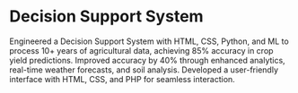 # Decision Support System
Engineered a Decision Support System with HTML, CSS, Python, and ML to process 10+ years of agricultural data, achieving 85% accuracy in crop yield predictions. Improved accuracy by 40% through enhanced analytics, real-time weather forecasts, and soil analysis. Developed a user-friendly interface with HTML, CSS, and PHP for seamless interaction.
